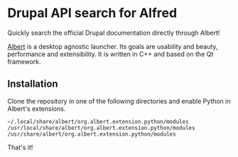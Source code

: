 # Drupal API search for Alfred

Quickly search the official Drupal documentation directly through Albert!

[Albert](https://albertlauncher.github.io/) is a desktop agnostic launcher. Its goals are usability and beauty, performance and extensibility. It is written in C++ and based on the Qt framework.

## Installation
Clone the repository in one of the following directories and enable Python in Albert's extensions.
```
~/.local/share/albert/org.albert.extension.python/modules
/usr/local/share/albert/org.albert.extension.python/modules
/usr/share/albert/org.albert.extension.python/modules
```

That's it!
